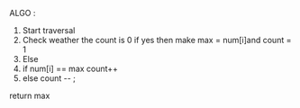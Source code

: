​ALGO :

1. Start traversal 
2. Check weather the count is 0 if yes then make max  = num[i]and count = 1 
3. Else 
4. if num[i] == max count++ 
5. else count -- ;

return max 
